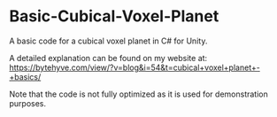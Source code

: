 # Basic-Cubical-Voxel-Planet
A basic code for a cubical voxel planet in C# for Unity.  

A detailed explanation can be found on my website at: https://bytehyve.com/view/?v=blog&i=54&t=cubical+voxel+planet+-+basics/ 

Note that the code is not fully optimized as it is used for demonstration purposes.

